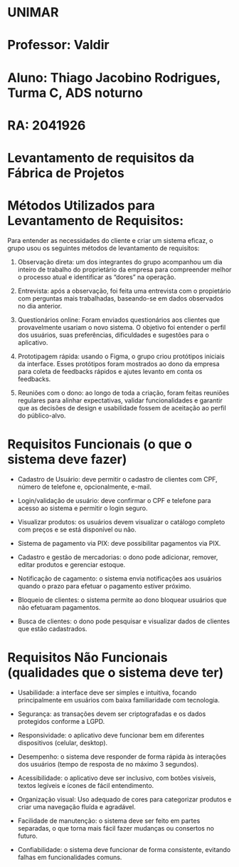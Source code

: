 
# UNIMAR
# Professor: Valdir
# Aluno: Thiago Jacobino Rodrigues, Turma C, ADS noturno
# RA: 2041926

# Levantamento de requisitos da Fábrica de Projetos
# Métodos Utilizados para Levantamento de Requisitos:
Para entender as necessidades do cliente e criar um sistema eficaz, o grupo usou os seguintes métodos de levantamento de requisitos:

1. Observação direta:
um dos integrantes do grupo acompanhou um dia inteiro de trabalho do proprietário da empresa para compreender melhor o processo atual e identificar as “dores” na operação.

2. Entrevista:
após a observação, foi feita uma entrevista com o propietário com perguntas mais trabalhadas, baseando-se em dados observados no dia anterior.

3. Questionários online: 
Foram enviados questionários aos clientes que provavelmente usariam o novo sistema. O objetivo foi entender o perfil dos usuários, suas preferências, dificuldades e sugestões para o aplicativo.

4. Prototipagem rápida:
usando o Figma, o grupo criou protótipos iniciais da interface. Esses protótipos foram mostrados ao dono da empresa para coleta de feedbacks rápidos e ajutes levanto em conta os feedbacks.

5. Reuniões com o dono:
ao longo de toda a criação, foram feitas reuniões regulares para alinhar expectativas, validar funcionalidades e garantir que as decisões de design e usabilidade fossem de aceitação ao perfil do público-alvo.
# Requisitos Funcionais (o que o sistema deve fazer)
- Cadastro de Usuário: deve permitir o cadastro de clientes com CPF, número de telefone e, opcionalmente, e-mail.

- Login/validação de usuário: deve confirmar o CPF e telefone para acesso ao sistema e permitir o login seguro.

- Visualizar produtos: os usuários devem visualizar o catálogo completo com preços e se está disponível ou não.

- Sistema de pagamento via PIX: deve possibilitar pagamentos via PIX.

- Cadastro e gestão de mercadorias: o dono pode adicionar, remover, editar produtos e gerenciar estoque.

- Notificação de cagamento: o sistema envia notificações aos usuários quando o prazo para efetuar o pagamento estiver próximo.

- Bloqueio de clientes: o sistema permite ao dono bloquear usuários que não efetuaram pagamentos.

- Busca de clientes: o dono pode pesquisar e visualizar dados de clientes que estão cadastrados.

 # Requisitos Não Funcionais (qualidades que o sistema deve ter)
- Usabilidade: a interface deve ser simples e intuitiva, focando principalmente em usuários com baixa familiaridade com tecnologia.

- Segurança: as transações devem ser criptografadas e os dados protegidos conforme a LGPD.

- Responsividade: o aplicativo deve funcionar bem em diferentes dispositivos (celular, desktop).

- Desempenho: o sistema deve responder de forma rápida às interações dos usuários (tempo de resposta de no máximo 3 segundos).

- Acessibilidade: o aplicativo deve ser inclusivo, com botões visíveis, textos legíveis e ícones de fácil entendimento.

- Organização visual: Uso adequado de cores para categorizar produtos e criar uma navegação fluída e agradável.

- Facilidade de manutenção: o sistema deve ser feito em partes separadas, o que torna mais fácil fazer mudanças ou consertos no futuro.

- Confiabilidade: o sistema deve funcionar de forma consistente, evitando falhas em funcionalidades comuns.
